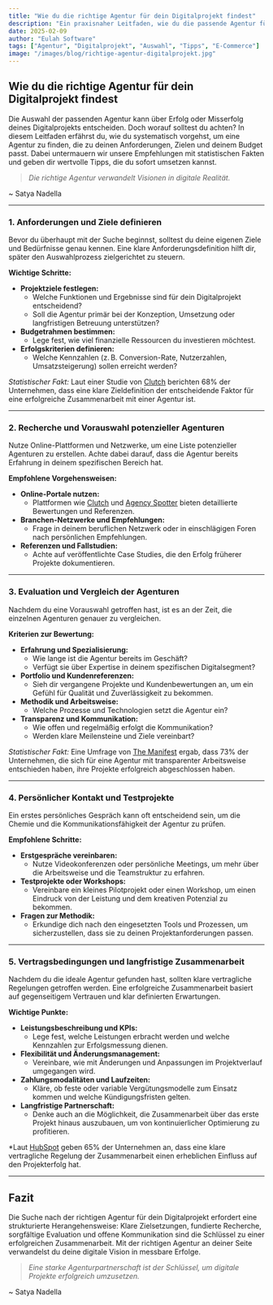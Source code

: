 ```yaml
---
title: "Wie du die richtige Agentur für dein Digitalprojekt findest"
description: "Ein praxisnaher Leitfaden, wie du die passende Agentur für dein Digitalprojekt auswählst – mit klaren Schritten, statistischen Fakten und nützlichen Tipps, um langfristigen Erfolg zu sichern."
date: 2025-02-09
author: "Eulah Software"
tags: ["Agentur", "Digitalprojekt", "Auswahl", "Tipps", "E-Commerce"]
image: "/images/blog/richtige-agentur-digitalprojekt.jpg"
---
```


## Wie du die richtige Agentur für dein Digitalprojekt findest

Die Auswahl der passenden Agentur kann über Erfolg oder Misserfolg deines Digitalprojekts entscheiden. Doch worauf solltest du achten? In diesem Leitfaden erfährst du, wie du systematisch vorgehst, um eine Agentur zu finden, die zu deinen Anforderungen, Zielen und deinem Budget passt. Dabei untermauern wir unsere Empfehlungen mit statistischen Fakten und geben dir wertvolle Tipps, die du sofort umsetzen kannst.

> *Die richtige Agentur verwandelt Visionen in digitale Realität.*

~ Satya Nadella

---

### 1. Anforderungen und Ziele definieren

Bevor du überhaupt mit der Suche beginnst, solltest du deine eigenen Ziele und Bedürfnisse genau kennen. Eine klare Anforderungsdefinition hilft dir, später den Auswahlprozess zielgerichtet zu steuern.

**Wichtige Schritte:**

- **Projektziele festlegen:**  
  - Welche Funktionen und Ergebnisse sind für dein Digitalprojekt entscheidend?
  - Soll die Agentur primär bei der Konzeption, Umsetzung oder langfristigen Betreuung unterstützen?
- **Budgetrahmen bestimmen:**  
  - Lege fest, wie viel finanzielle Ressourcen du investieren möchtest.
- **Erfolgskriterien definieren:**  
  - Welche Kennzahlen (z. B. Conversion-Rate, Nutzerzahlen, Umsatzsteigerung) sollen erreicht werden?

*Statistischer Fakt:* Laut einer Studie von [Clutch](https://clutch.co/agencies) berichten 68% der Unternehmen, dass eine klare Zieldefinition der entscheidende Faktor für eine erfolgreiche Zusammenarbeit mit einer Agentur ist.

---

### 2. Recherche und Vorauswahl potenzieller Agenturen

Nutze Online-Plattformen und Netzwerke, um eine Liste potenzieller Agenturen zu erstellen. Achte dabei darauf, dass die Agentur bereits Erfahrung in deinem spezifischen Bereich hat.

**Empfohlene Vorgehensweisen:**

- **Online-Portale nutzen:**  
  - Plattformen wie [Clutch](https://clutch.co/) und [Agency Spotter](https://www.agencyspotter.com/) bieten detaillierte Bewertungen und Referenzen.
- **Branchen-Netzwerke und Empfehlungen:**  
  - Frage in deinem beruflichen Netzwerk oder in einschlägigen Foren nach persönlichen Empfehlungen.
- **Referenzen und Fallstudien:**  
  - Achte auf veröffentlichte Case Studies, die den Erfolg früherer Projekte dokumentieren.

---

### 3. Evaluation und Vergleich der Agenturen

Nachdem du eine Vorauswahl getroffen hast, ist es an der Zeit, die einzelnen Agenturen genauer zu vergleichen.

**Kriterien zur Bewertung:**

- **Erfahrung und Spezialisierung:**  
  - Wie lange ist die Agentur bereits im Geschäft?  
  - Verfügt sie über Expertise in deinem spezifischen Digitalsegment?
- **Portfolio und Kundenreferenzen:**  
  - Sieh dir vergangene Projekte und Kundenbewertungen an, um ein Gefühl für Qualität und Zuverlässigkeit zu bekommen.
- **Methodik und Arbeitsweise:**  
  - Welche Prozesse und Technologien setzt die Agentur ein?
- **Transparenz und Kommunikation:**  
  - Wie offen und regelmäßig erfolgt die Kommunikation?  
  - Werden klare Meilensteine und Ziele vereinbart?

*Statistischer Fakt:* Eine Umfrage von [The Manifest](https://themanifest.com) ergab, dass 73% der Unternehmen, die sich für eine Agentur mit transparenter Arbeitsweise entschieden haben, ihre Projekte erfolgreich abgeschlossen haben.

---

### 4. Persönlicher Kontakt und Testprojekte

Ein erstes persönliches Gespräch kann oft entscheidend sein, um die Chemie und die Kommunikationsfähigkeit der Agentur zu prüfen.

**Empfohlene Schritte:**

- **Erstgespräche vereinbaren:**  
  - Nutze Videokonferenzen oder persönliche Meetings, um mehr über die Arbeitsweise und die Teamstruktur zu erfahren.
- **Testprojekte oder Workshops:**  
  - Vereinbare ein kleines Pilotprojekt oder einen Workshop, um einen Eindruck von der Leistung und dem kreativen Potenzial zu bekommen.
- **Fragen zur Methodik:**  
  - Erkundige dich nach den eingesetzten Tools und Prozessen, um sicherzustellen, dass sie zu deinen Projektanforderungen passen.

---

### 5. Vertragsbedingungen und langfristige Zusammenarbeit

Nachdem du die ideale Agentur gefunden hast, sollten klare vertragliche Regelungen getroffen werden. Eine erfolgreiche Zusammenarbeit basiert auf gegenseitigem Vertrauen und klar definierten Erwartungen.

**Wichtige Punkte:**

- **Leistungsbeschreibung und KPIs:**  
  - Lege fest, welche Leistungen erbracht werden und welche Kennzahlen zur Erfolgsmessung dienen.
- **Flexibilität und Änderungsmanagement:**  
  - Vereinbare, wie mit Änderungen und Anpassungen im Projektverlauf umgegangen wird.
- **Zahlungsmodalitäten und Laufzeiten:**  
  - Kläre, ob feste oder variable Vergütungsmodelle zum Einsatz kommen und welche Kündigungsfristen gelten.
- **Langfristige Partnerschaft:**  
  - Denke auch an die Möglichkeit, die Zusammenarbeit über das erste Projekt hinaus auszubauen, um von kontinuierlicher Optimierung zu profitieren.

*Laut [HubSpot](https://www.hubspot.com) geben 65% der Unternehmen an, dass eine klare vertragliche Regelung der Zusammenarbeit einen erheblichen Einfluss auf den Projekterfolg hat.

---

## Fazit

Die Suche nach der richtigen Agentur für dein Digitalprojekt erfordert eine strukturierte Herangehensweise: Klare Zielsetzungen, fundierte Recherche, sorgfältige Evaluation und offene Kommunikation sind die Schlüssel zu einer erfolgreichen Zusammenarbeit. Mit der richtigen Agentur an deiner Seite verwandelst du deine digitale Vision in messbare Erfolge.

> *Eine starke Agenturpartnerschaft ist der Schlüssel, um digitale Projekte erfolgreich umzusetzen.*

~ Satya Nadella
